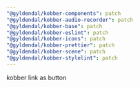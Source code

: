 ```yaml
---
"@gyldendal/kobber-components": patch
"@gyldendal/kobber-audio-recorder": patch
"@gyldendal/kobber-base": patch
"@gyldendal/kobber-eslint": patch
"@gyldendal/kobber-icons": patch
"@gyldendal/kobber-prettier": patch
"@gyldendal/kobber-scene": patch
"@gyldendal/kobber-stylelint": patch
---
```


kobber link as button
